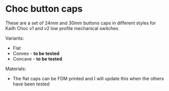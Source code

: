 # Choc button caps
These are a set of 24mm and 30mm buttons caps in different styles for Kailh Choc v1 and v2 low profile mechanical switches

Variants:
- Flat
- Convex - **to be tested**
- Concave - **to be tested**

Materials:
- The flat caps can be FDM printed and I will update this when the others have been tested
